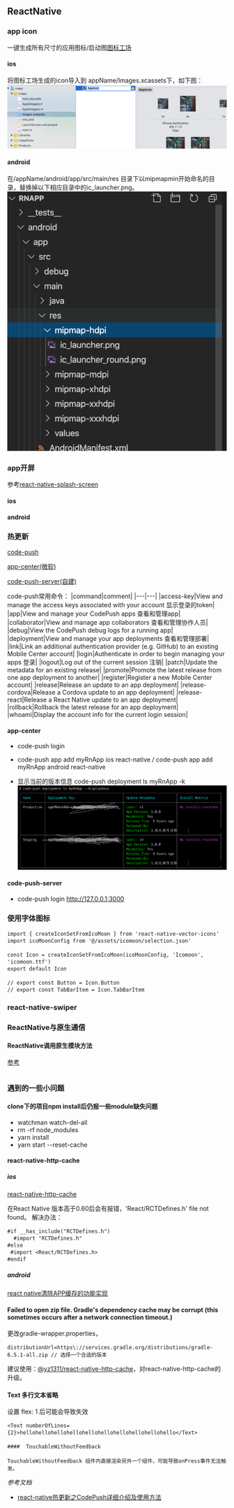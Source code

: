 ## ReactNative

### app icon

一键生成所有尺寸的应用图标/启动图[图标工场](https://icon.wuruihong.com/)

#### ios

将图标工场生成的icon导入到 appName/Images.xcassets下，如下图：
![ios-icon](./img/ios-icon.png)

#### android

在/appName/android/app/src/main/res 目录下以mipmapmin开始命名的目录，替换掉以下相应目录中的ic_launcher.png。
![android-icon](./img/android-icon.png)

### app开屏

参考[react-native-splash-screen](https://github.com/crazycodeboy/react-native-splash-screen/blob/master/README.zh.md)

#### ios

#### android


### 热更新

[code-push](https://github.com/Microsoft/code-push)

[app-center(微软)](https://appcenter.ms/)

[code-push-server(自建)](https://github.com/lisong/code-push-server)

code-push常用命令：
|command|comment|
|---|---|
|access-key|View and manage the access keys associated with your account 显示登录的token|
|app|View and manage your CodePush apps 查看和管理app|
|collaborator|View and manage app collaborators 查看和管理协作人员|
|debug|View the CodePush debug logs for a running app|
|deployment|View and manage your app deployments 查看和管理部署|
|link|Link an additional authentication provider (e.g. GitHub) to an existing Mobile Center account|
|login|Authenticate in order to begin managing your apps 登录|
|logout|Log out of the current session 注销|
|patch|Update the metadata for an existing release|
|promote|Promote the latest release from one app deployment to another|
|register|Register a new Mobile Center account|
|release|Release an update to an app deployment|
|release-cordova|Release a Cordova update to an app deployment|
|release-react|Release a React Native update to an app deployment|
|rollback|Rollback the latest release for an app deployment|
|whoami|Display the account info for the current login session|

#### app-center

+ code-push login
+ code-push app add myRnApp ios react-native / code-push app add myRnApp android react-native

+ 显示当前的版本信息
code-push deployment ls myRnApp -k
![myRnAPP](./img/appkey.png)

#### code-push-server

+ code-push login http://127.0.0.1:3000

### 使用字体图标

```
import { createIconSetFromIcoMoon } from 'react-native-vector-icons'
import icoMoonConfig from '@/assets/icomoon/selection.json'

const Icon = createIconSetFromIcoMoon(icoMoonConfig, 'Icomoon', 'icomoon.ttf')
export default Icon

// export const Button = Icon.Button
// export const TabBarItem = Icon.TabBarItem
```

### react-native-swiper

### ReactNative与原生通信
#### ReactNative调用原生模块方法

[参考](https://reactnative.cn/docs/native-modules-ios#content)
```
```


### 遇到的一些小问题

#### clone下的项目npm install后仍报一些module缺失问题

+ watchman watch-del-all
+ rm -rf node_modules
+ yarn install
+ yarn start --reset-cache

#### react-native-http-cache

##### ios

[react-native-http-cache](https://github.com/reactnativecn/react-native-http-cache)

在React Native 版本高于0.60后会有报错，'React/RCTDefines.h' file not found。
解决办法：
```
#if __has_include("RCTDefines.h")
  #import "RCTDefines.h"
#else
 #import <React/RCTDefines.h>
#endif
```

##### android

[react native清除APP缓存的功能实现](https://zhuanlan.zhihu.com/p/75859814)

#### Failed to open zip file. Gradle's dependency cache may be corrupt (this sometimes occurs after a network connection timeout.)

更改gradle-wrapper.properties，
```
distributionUrl=https\://services.gradle.org/distributions/gradle-6.5.1-all.zip // 选择一个合适的版本
```

建议使用：[@yz1311/react-native-http-cache](https://github.com/yz1311/react-native-http-cach)，对react-native-http-cache的升级。

#### Text 多行文本省略
设置 flex: 1 后可能会导致失效
```
<Text numberOfLines={2}>hellohellohellohellohellohellohellohellohellohello</Text>

####  TouchableWithoutFeedback

TouchableWithoutFeedback 组件内直接渲染另外一个组件，可能导致onPress事件无法触发。

```

*参考文档*
+ [react-native热更新之CodePush详细介绍及使用方法](https://blog.csdn.net/qq_33323251/article/details/79437932)
